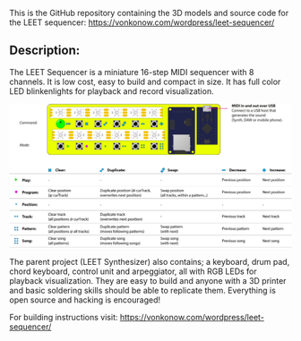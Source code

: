 This is the GitHub repository containing the 3D models and source code for the LEET sequencer: https://vonkonow.com/wordpress/leet-sequencer/

## Description:
The LEET Sequencer is a miniature 16-step MIDI sequencer with 8 channels. It is low cost, easy to build and compact in size. It has full color LED blinkenlights for playback and record visualization.


![image](/Sequencer/leet_sequencer.png)

The parent project (LEET Synthesizer) also contains; a keyboard, drum pad, chord keyboard, control unit and arpeggiator, all with RGB LEDs for playback visualization. They are easy to build and anyone with a 3D printer and basic soldering skills should be able to replicate them. Everything is open source and hacking is encouraged!

For building instructions visit: https://vonkonow.com/wordpress/leet-sequencer/

